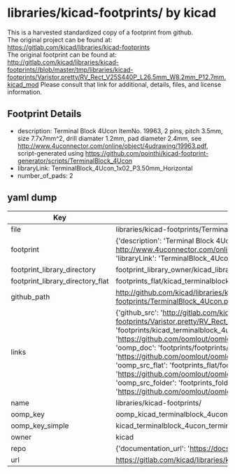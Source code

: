 # libraries/kicad-footprints/ by kicad  
This is a harvested standardized copy of a footprint from github.  
The original project can be found at:  
https://gitlab.com/kicad/libraries/kicad-footprints  
The original footprint can be found at:
http://gitlab.com/kicad/libraries/kicad-footprints//blob/master/tmp/libraries/kicad-footprints/Varistor.pretty/RV_Rect_V25S440P_L26.5mm_W8.2mm_P12.7mm.kicad_mod
Please consult that link for additional, details, files, and license information.  
## Footprint Details
* description: Terminal Block 4Ucon ItemNo. 19963, 2 pins, pitch 3.5mm, size 7.7x7mm^2, drill diamater 1.2mm, pad diameter 2.4mm, see http://www.4uconnector.com/online/object/4udrawing/19963.pdf, script-generated using https://github.com/pointhi/kicad-footprint-generator/scripts/TerminalBlock_4Ucon  
* libraryLink: TerminalBlock_4Ucon_1x02_P3.50mm_Horizontal  
* number_of_pads: 2  
## yaml dump  
| Key | Value |  
| --- | --- |  
| file | libraries/kicad-footprints/TerminalBlock_4Ucon.pretty/TerminalBlock_4Ucon_1x02_P3.50mm_Horizontal.kicad_mod |  
| footprint | {'description': 'Terminal Block 4Ucon ItemNo. 19963, 2 pins, pitch 3.5mm, size 7.7x7mm^2, drill diamater 1.2mm, pad diameter 2.4mm, see http://www.4uconnector.com/online/object/4udrawing/19963.pdf, script-generated using https://github.com/pointhi/kicad-footprint-generator/scripts/TerminalBlock_4Ucon', 'libraryLink': 'TerminalBlock_4Ucon_1x02_P3.50mm_Horizontal', 'number_of_pads': 2} |  
| footprint_library_directory | footprint_library_owner/kicad_libraries/kicad-footprints/ |  
| footprint_library_directory_flat | footprints_flat/kicad_terminalblock_4ucon_terminalblock_4ucon_1x02_p3_50mm_horizontal/working |  
| github_path | http://github.com/kicad/libraries/kicad-footprints//blob/master/tmp/libraries/kicad-footprints/TerminalBlock_4Ucon.pretty/TerminalBlock_4Ucon_1x02_P3.50mm_Horizontal.kicad_mod |  
| links | {'github_src': 'http://gitlab.com/kicad/libraries/kicad-footprints//blob/master/tmp/libraries/kicad-footprints/Varistor.pretty/RV_Rect_V25S440P_L26.5mm_W8.2mm_P12.7mm.kicad_mod', 'github_src_repo': 'https://gitlab.com/kicad/libraries/kicad-footprints', 'oomp_bot': 'footprints/kicad_terminalblock_4ucon_terminalblock_4ucon_1x02_p3_50mm_horizontal/working', 'oomp_bot_github': 'https://github.com/oomlout/oomlout_oomp_footprint_bot/tree/main/footprints/kicad_terminalblock_4ucon_terminalblock_4ucon_1x02_p3_50mm_horizontal/working', 'oomp_doc': 'footprints/footprints/kicad/TerminalBlock_4Ucon/TerminalBlock_4Ucon_1x02_P3.50mm_Horizontal/working/', 'oomp_doc_github': 'https://github.com/oomlout/oomlout_oomp_footprint_doc/tree/main/footprints/footprints/kicad/TerminalBlock_4Ucon/TerminalBlock_4Ucon_1x02_P3.50mm_Horizontal/working', 'oomp_src_flat': 'footprints_flat/footprints_flat/kicad_terminalblock_4ucon_terminalblock_4ucon_1x02_p3_50mm_horizontal/working', 'oomp_src_flat_github': 'https://github.com/oomlout/oomlout_oomp_footprint_src/tree/main/footprints_flat/kicad_terminalblock_4ucon_terminalblock_4ucon_1x02_p3_50mm_horizontal/working', 'oomp_src_folder': 'footprints_folder/footprints_folder/kicad/TerminalBlock_4Ucon/TerminalBlock_4Ucon_1x02_P3.50mm_Horizontal/working', 'oomp_src_folder_github': 'https://github.com/oomlout/oomlout_oomp_footprint_src/tree/main/footprints_folder/kicad/TerminalBlock_4Ucon/TerminalBlock_4Ucon_1x02_P3.50mm_Horizontal/working'} |  
| name | libraries/kicad-footprints/ |  
| oomp_key | oomp_kicad_terminalblock_4ucon_terminalblock_4ucon_1x02_p3_50mm_horizontal |  
| oomp_key_simple | kicad_terminalblock_4ucon_terminalblock_4ucon_1x02_p3_50mm_horizontal |  
| owner | kicad |  
| repo | {'documentation_url': 'https://docs.github.com/rest/repos/repos#get-a-repository', 'message': 'Not Found'} |  
| url | https://gitlab.com/kicad/libraries/kicad-footprints |  

